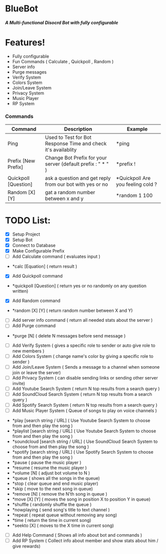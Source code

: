 # BlueBot
##### A Multi-functional Disocrd Bot with fully configurable

# Features!
- Fully configurable  
- Fun Commands ( Calculate , Quickpoll , Random )
- Server info
- Purge messages
- Verify System
- Colors System
- Join/Leave System
- Privacy System
- Music Player
- RP System

### Commands
| Command | Description | Example |
| ------ | ------ | ------ |
|Ping|Used to Test for Bot Response Time and check it's availablity | *ping |
|Prefix [New Prefix]|Change Bot Prefix for your server (default prefix : " * " ) | *prefix ! |
|Quickpoll [Question]|ask a question and get reply from our bot with yes or no| *Quickpoll Are you feeling cold ? |
|Random [X] [Y] | gat a random number between x and y | *random 1 100 |


# TODO List:
- [x] Setup Project
- [x] Setup Bot
- [x] Connect to Database
- [x] Make Configurable Prefix
- [ ] Add Calculate command ( evaluates input )
- *calc [Equation] ( return result )
- [x] Add Quickpoll command 
- *quickpoll [Question] ( return yes or no randomly on any question written)
- [x] Add Random command 
- *random [X] [Y] ( return random number between X and Y)
- [ ] Add server info command ( return all needed stats about the server )
- [ ] Add Purge command 
- *purge [N] ( delete N messages before send message )
- [ ] Add Verify System ( gives a specific role to sender or auto give role to new members )
- [ ] Add Colors System ( change name's color by giving a specific role to sender )
- [ ] Add Join/Leave System ( Sends a message to a channel when someone join or leave the server)
- [ ] Add Privacy System ( can disable sending links or sending other server invite)
- [ ] Add Youtube Search System ( return N top results from a search query )
- [ ] Add SoundCloud Search System ( return N top results from a search query )
- [ ] Add Spotify Search System ( return N top results from a search query )
- [ ] Add Music Player System ( Queue of songs to play on voice channels )
- *play [search string / URL] ( Use Youtube Search System to choose from and then play the song )
- *playlist [search string / URL] ( Use Youtube Search System to choose from and then play the song )
- *soundcloud [search string / URL] ( Use SoundCloud Search System to choose from and then play the song )
- *spotify [search string / URL] ( Use Spotify Search System to choose from and then play the song )
- *pause ( pause the music player )
- *resume ( resume the music player )
- *volume [N] ( adjust bot volume to N )
- *queue ( shows all the songs in the queue) 
- *stop ( clear queue and end music player)
- *skip ( move to the next song in queue)
- *remove [N] ( remove the N'th song in queue )
- *move [X] [Y] ( moves the song in position X to position Y in queue)
- *shuffle ( randomly shuffle the queue )
- *nowplaying ( send song's title to text channel )
- *repeat ( repeat queue without removing any song)
- *time ( return the time in current song)
- *seekto [X] ( moves to the X time in current song)
- [ ] Add Help Command ( Shows all info about bot and commands )
- [ ] Add RP System ( Collect info about member and show stats about him / give rewards)
